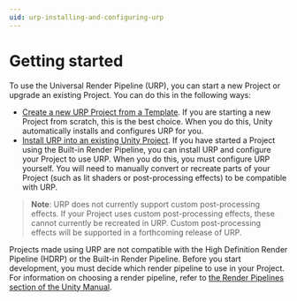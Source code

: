 ```yaml
---
uid: urp-installing-and-configuring-urp
---
```

# Getting started

To use the Universal Render Pipeline (URP), you can start a new Project or upgrade an existing Project. You can do this in the following ways:

* [Create a new URP Project from a Template](creating-a-new-project-with-urp.md). If you are starting a new Project from scratch, this is the best choice. When you do this, Unity automatically installs and configures URP for you.
* [Install URP into an existing Unity Project](InstallURPIntoAProject.md). If you have started a Project using the Built-in Render Pipeline, you can install URP and configure your Project to use URP. When you do this, you must configure URP yourself. You will need to manually convert or recreate parts of your Project (such as lit shaders or post-processing effects) to be compatible with URP.

> **Note**: URP does not currently support custom post-processing effects. If your Project uses custom post-processing effects, these cannot currently be recreated in URP. Custom post-processing effects will be supported in a forthcoming release of URP.

Projects made using URP are not compatible with the High Definition Render Pipeline (HDRP) or the Built-in Render Pipeline. Before you start development, you must decide which render pipeline to use in your Project. For information on choosing a render pipeline, refer to [the Render Pipelines section of the Unity Manual](https://docs.unity3d.com/2019.3/Documentation/Manual/render-pipelines.html).
